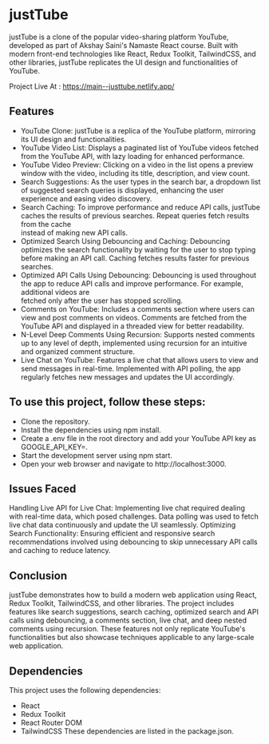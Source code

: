 # justTube

justTube is a clone of the popular video-sharing platform YouTube, developed as part of Akshay Saini's Namaste React course. Built with modern front-end technologies like React, Redux Toolkit, TailwindCSS, and other libraries, justTube replicates the UI design and functionalities of YouTube.

Project Live At : https://main--justtube.netlify.app/

## Features
- YouTube Clone: justTube is a replica of the YouTube platform, mirroring its UI design and functionalities.
- YouTube Video List: Displays a paginated list of YouTube videos fetched from the YouTube API, with lazy loading for enhanced performance.
- YouTube Video Preview: Clicking on a video in the list opens a preview window with the video, including its title, description, and view count.
- Search Suggestions: As the user types in the search bar, a dropdown list of suggested search queries is displayed, enhancing the user experience and easing video 
  discovery.
- Search Caching: To improve performance and reduce API calls, justTube caches the results of previous searches. Repeat queries fetch results from the cache        
  instead of making new API calls.
- Optimized Search Using Debouncing and Caching: Debouncing optimizes the search functionality by waiting for the user to stop typing before making an API call.      Caching fetches results faster for previous searches.
- Optimized API Calls Using Debouncing: Debouncing is used throughout the app to reduce API calls and improve performance. For example, additional videos are       
  fetched only after the user has stopped scrolling.
- Comments on YouTube: Includes a comments section where users can view and post comments on videos. Comments are fetched from the YouTube API and displayed in a 
  threaded view for better readability.
- N-Level Deep Comments Using Recursion: Supports nested comments up to any level of depth, implemented using recursion for an intuitive and organized comment        structure.
- Live Chat on YouTube: Features a live chat that allows users to view and send messages in real-time. Implemented with API polling, the app regularly fetches new    messages and updates the UI accordingly.


## To use this project, follow these steps:
- Clone the repository.
- Install the dependencies using npm install.
- Create a .env file in the root directory and add your YouTube API key as GOOGLE_API_KEY=<your-api-key>.
- Start the development server using npm start.
- Open your web browser and navigate to http://localhost:3000.

## Issues Faced
Handling Live API for Live Chat: Implementing live chat required dealing with real-time data, which posed challenges. Data polling was used to fetch live chat data continuously and update the UI seamlessly.
Optimizing Search Functionality: Ensuring efficient and responsive search recommendations involved using debouncing to skip unnecessary API calls and caching to reduce latency.

## Conclusion
justTube demonstrates how to build a modern web application using React, Redux Toolkit, TailwindCSS, and other libraries. The project includes features like search suggestions, search caching, optimized search and API calls using debouncing, a comments section, live chat, and deep nested comments using recursion. These features not only replicate YouTube's functionalities but also showcase techniques applicable to any large-scale web application.

## Dependencies
This project uses the following dependencies:
- React
- Redux Toolkit
- React Router DOM
- TailwindCSS
These dependencies are listed in the package.json.
